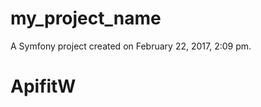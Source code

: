 my_project_name
===============

A Symfony project created on February 22, 2017, 2:09 pm.
# ApifitW
